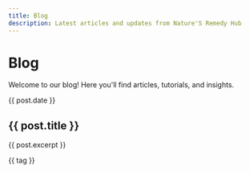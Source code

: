 ```yaml
---
title: Blog
description: Latest articles and updates from Nature'S Remedy Hub
---
```


# Blog

<div class="container mx-auto px-4 py-8">

Welcome to our blog! Here you'll find articles, tutorials, and insights.

</div>

<script setup>
import { data as posts } from './.vitepress/theme/posts.data.js'
</script>

<div class="container mx-auto px-4">
  <div class="grid grid-cols-1 md:grid-cols-2 lg:grid-cols-3 gap-6">
    <a v-for="post in posts" :key="post.url" :href="post.url" 
       class="block p-6 rounded-lg border border-gray-200 hover:border-primary hover:shadow-lg transition-all">
      <div class="text-sm text-gray-500 mb-2">{{ post.date }}</div>
      <h2 class="text-2xl font-bold mb-2 gradient-text">{{ post.title }}</h2>
      <p class="text-gray-600 mb-4">{{ post.excerpt }}</p>
      <div class="flex flex-wrap gap-2">
        <span v-for="tag in post.tags" :key="tag" 
              class="px-3 py-1 bg-primary/10 text-primary rounded-full text-sm">
          {{ tag }}
        </span>
      </div>
    </a>
  </div>
</div>
